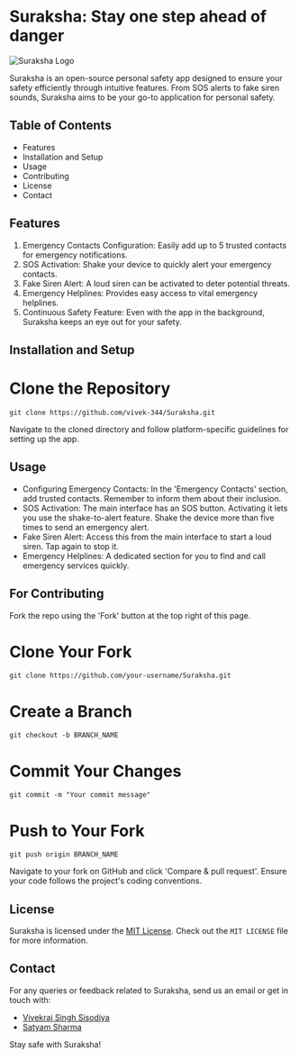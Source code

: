 # Suraksha: Stay one step ahead of danger

![Suraksha Logo](https://github.com/vivek-344/Suraksha/blob/master/app/src/main/res/drawable/Suraksha%20Banner.png)

Suraksha is an open-source personal safety app designed to ensure your safety efficiently through intuitive features. From SOS alerts to fake siren sounds, Suraksha aims to be your go-to application for personal safety.

## Table of Contents
- Features
- Installation and Setup
- Usage
- Contributing
- License
- Contact

## Features

1. Emergency Contacts Configuration: Easily add up to 5 trusted contacts for emergency notifications.
2. SOS Activation: Shake your device to quickly alert your emergency contacts.
3. Fake Siren Alert: A loud siren can be activated to deter potential threats.
4. Emergency Helplines: Provides easy access to vital emergency helplines.
5. Continuous Safety Feature: Even with the app in the background, Suraksha keeps an eye out for your safety.

## Installation and Setup

# Clone the Repository

```
git clone https://github.com/vivek-344/Suraksha.git
```

Navigate to the cloned directory and follow platform-specific guidelines for setting up the app.

## Usage

- Configuring Emergency Contacts: In the 'Emergency Contacts' section, add trusted contacts. Remember to inform them about their inclusion.
- SOS Activation: The main interface has an SOS button. Activating it lets you use the shake-to-alert feature. Shake the device more than five times to send an emergency alert.
- Fake Siren Alert: Access this from the main interface to start a loud siren. Tap again to stop it.
- Emergency Helplines: A dedicated section for you to find and call emergency services quickly.

## For Contributing

Fork the repo using the 'Fork' button at the top right of this page.

# Clone Your Fork

```
git clone https://github.com/your-username/Suraksha.git
```

# Create a Branch

```
git checkout -b BRANCH_NAME
```

# Commit Your Changes

```
git commit -m "Your commit message"
```

# Push to Your Fork

```
git push origin BRANCH_NAME
```

Navigate to your fork on GitHub and click 'Compare & pull request'.
Ensure your code follows the project's coding conventions.

## License

Suraksha is licensed under the [MIT License](https://github.com/vivek-344/Suraksha/blob/master/LICENSE). Check out the `MIT LICENSE` file for more information.

## Contact

For any queries or feedback related to Suraksha, send us an email or get in touch with:
- [Vivekraj Singh Sisodiya](mailto:vivekrajsinghsisodiya2226@gmail.com)
- [Satyam Sharma](mailto:satyamsharma1725@email.com)

Stay safe with Suraksha!

